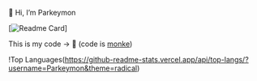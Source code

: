 👋 Hi, I’m Parkeymon

[![Readme Card](https://github-readme-stats.vercel.app/api?username=Parkeymon&theme=radical)]

This is my code -> 🐒
(code is [monke](https://www.youtube.com/watch?v=bxqLsrlakK8))

!Top Languages(https://github-readme-stats.vercel.app/api/top-langs/?username=Parkeymon&theme=radical)

